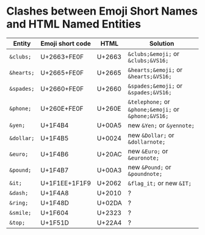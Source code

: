 Clashes between Emoji Short Names and HTML Named Entities
=========================================================

Entity     | Emoji short code | HTML   | Solution
-----------|------------------|--------|-----------
`&clubs;`  | U+2663+FE0F      | U+2663 | `&clubs;&emoji;` or `&clubs;&VS16;`
`&hearts;` | U+2665+FE0F      | U+2665 | `&hearts;&emoji;` or `&hearts;&VS16;`
`&spades;` | U+2660+FE0F      | U+2660 | `&spades;&emoji;` or `&spades;&VS16;`
`&phone;`  | U+260E+FE0F      | U+260E | `&telephone;` or  `&phone;&emoji;` or `&phone;&VS16;`
`&yen;`    | U+1F4B4          | U+00A5 | new `&Yen;` or `&yennote;`
`&dollar;` | U+1F4B5          | U+0024 | new `&Dollar;` or `&dollarnote;`
`&euro;`   | U+1F4B6          | U+20AC | new `&Euro;` or `&euronote;`
`&pound;`  | U+1F4B7          | U+00A3 | new `&Pound;` or `&poundnote;`
`&it;`     | U+1F1EE+1F1F9    | U+2062 | `&flag_it;` or new `&IT;`
`&dash;`   | U+1F4A8          | U+2010 | ?
`&ring;`   | U+1F48D          | U+02DA | ?
`&smile;`  | U+1F604          | U+2323 | ?
`&top;`    | U+1F51D          | U+22A4 | ?
